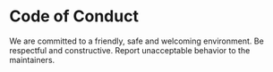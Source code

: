 # Code of Conduct

We are committed to a friendly, safe and welcoming environment. Be respectful and constructive. Report unacceptable behavior to the maintainers.
